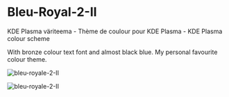 # Bleu-Royal-2-II
KDE Plasma väriteema - Thème de coulour pour KDE Plasma - KDE Plasma colour scheme

With bronze colour text font and almost black blue. My personal favourite colour theme.

![bleu-royale-2-II](https://user-images.githubusercontent.com/73434605/165277510-4374c04c-6a7d-497a-9015-dd21a31edc92.png)



![bleu-royale-2-II](https://user-images.githubusercontent.com/73434605/165275601-c7f947d9-b76b-487f-b72b-10140cc89dc7.png)
